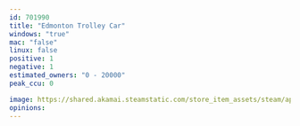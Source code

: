 ```yaml
---
id: 701990
title: "Edmonton Trolley Car"
windows: "true"
mac: "false"
linux: false
positive: 1
negative: 1
estimated_owners: "0 - 20000"
peak_ccu: 0

image: https://shared.akamai.steamstatic.com/store_item_assets/steam/apps/701990/header.jpg?t=1505220559
opinions:
---
```

